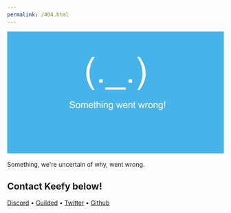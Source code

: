 ```yaml
---
permalink: /404.html
---
```


![Something_Went_Wrong](https://github.com/PGWECN/Brand-Kit/blob/Images/PGWECN%20Logos/Keefy/something%20went%20wrong.jpg?raw=true)

Something, we're uncertain of why, went wrong.



Contact Keefy below!
---
[Discord](https://dsc.gg/giraffe) • [Guilded](https://guilded.gg/u/Keith) • [Twitter](https://twitter.com/drkeefy) • [Github](https://github.com/KeithKhaotic) 
